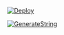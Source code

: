 [![Deploy](https://www.herokucdn.com/deploy/button.svg)](https://heroku.com/deploy?template=https://github.com/MusicCall/Music)

[![GenerateString](https://img.shields.io/badge/repl.it-generateString-yellowgreen)](https://replit.com/@vorcl/generatestringsession#Ufo.py)
